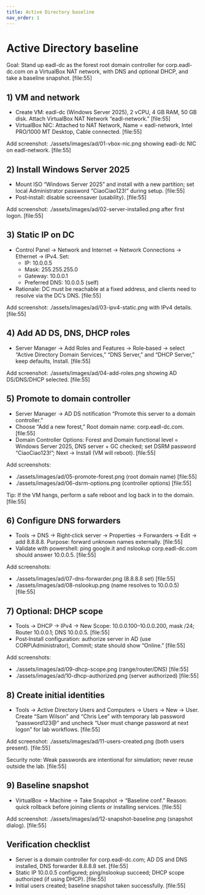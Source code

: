 ```yaml
---
title: Active Directory baseline
nav_order: 1
---
```


# Active Directory baseline

Goal: Stand up eadl-dc as the forest root domain controller for corp.eadl-dc.com on a VirtualBox NAT network, with DNS and optional DHCP, and take a baseline snapshot. [file:55]

## 1) VM and network

- Create VM: eadl-dc (Windows Server 2025), 2 vCPU, 4 GB RAM, 50 GB disk. Attach VirtualBox NAT Network “eadl-network.” [file:55]  
- VirtualBox NIC: Attached to NAT Network, Name = eadl-network, Intel PRO/1000 MT Desktop, Cable connected. [file:55]  

Add screenshot: ./assets/images/ad/01-vbox-nic.png showing eadl-dc NIC on eadl-network. [file:55]

## 2) Install Windows Server 2025

- Mount ISO “Windows Server 2025” and install with a new partition; set local Administrator password “CiaoCiao123!” during setup. [file:55]  
- Post‑install: disable screensaver (usability). [file:55]  

Add screenshot: ./assets/images/ad/02-server-installed.png after first logon. [file:55]

## 3) Static IP on DC

- Control Panel → Network and Internet → Network Connections → Ethernet → IPv4. Set:  
  - IP: 10.0.0.5  
  - Mask: 255.255.255.0  
  - Gateway: 10.0.0.1  
  - Preferred DNS: 10.0.0.5 (self)  
- Rationale: DC must be reachable at a fixed address, and clients need to resolve via the DC’s DNS. [file:55]  

Add screenshot: ./assets/images/ad/03-ipv4-static.png with IPv4 details. [file:55]

## 4) Add AD DS, DNS, DHCP roles

- Server Manager → Add Roles and Features → Role‑based → select “Active Directory Domain Services,” “DNS Server,” and “DHCP Server,” keep defaults, Install. [file:55]  

Add screenshot: ./assets/images/ad/04-add-roles.png showing AD DS/DNS/DHCP selected. [file:55]

## 5) Promote to domain controller

- Server Manager → AD DS notification “Promote this server to a domain controller.”  
- Choose “Add a new forest,” Root domain name: corp.eadl-dc.com. [file:55]  
- Domain Controller Options: Forest and Domain functional level = Windows Server 2025, DNS server + GC checked; set DSRM password “CiaoCiao123!”; Next → Install (VM will reboot). [file:55]  

Add screenshots:  
- ./assets/images/ad/05-promote-forest.png (root domain name) [file:55]  
- ./assets/images/ad/06-dsrm-options.png (controller options) [file:55]

Tip: If the VM hangs, perform a safe reboot and log back in to the domain. [file:55]

## 6) Configure DNS forwarders

- Tools → DNS → Right‑click server → Properties → Forwarders → Edit → add 8.8.8.8. Purpose: forward unknown names externally. [file:55]  
- Validate with powershell: ping google.it and nslookup corp.eadl-dc.com should answer 10.0.0.5. [file:55]  

Add screenshots:  
- ./assets/images/ad/07-dns-forwarder.png (8.8.8.8 set) [file:55]  
- ./assets/images/ad/08-nslookup.png (name resolves to 10.0.0.5) [file:55]

## 7) Optional: DHCP scope

- Tools → DHCP → IPv4 → New Scope: 10.0.0.100–10.0.0.200, mask /24; Router 10.0.0.1; DNS 10.0.0.5. [file:55]  
- Post‑Install configuration: authorize server in AD (use CORP\Administrator), Commit; state should show “Online.” [file:55]  

Add screenshots:  
- ./assets/images/ad/09-dhcp-scope.png (range/router/DNS) [file:55]  
- ./assets/images/ad/10-dhcp-authorized.png (server authorized) [file:55]

## 8) Create initial identities

- Tools → Active Directory Users and Computers → Users → New → User. Create “Sam Wilson” and “Chris Lee” with temporary lab password “password123@” and uncheck “User must change password at next logon” for lab workflows. [file:55]  

Add screenshot: ./assets/images/ad/11-users-created.png (both users present). [file:55]

Security note: Weak passwords are intentional for simulation; never reuse outside the lab. [file:55]

## 9) Baseline snapshot

- VirtualBox → Machine → Take Snapshot → “Baseline conf.” Reason: quick rollback before joining clients or installing services. [file:55]  

Add screenshot: ./assets/images/ad/12-snapshot-baseline.png (snapshot dialog). [file:55]

## Verification checklist

- Server is a domain controller for corp.eadl-dc.com; AD DS and DNS installed, DNS forwarder 8.8.8.8 set. [file:55]  
- Static IP 10.0.0.5 configured; ping/nslookup succeed; DHCP scope authorized (if using DHCP). [file:55]  
- Initial users created; baseline snapshot taken successfully. [file:55]
